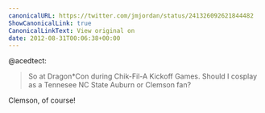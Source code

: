 ```yaml
---
canonicalURL: https://twitter.com/jmjordan/status/241326092621844482
ShowCanonicalLink: true
CanonicalLinkText: View original on
date: 2012-08-31T00:06:38+00:00
---
```

@acedtect:

> So at Dragon*Con during Chik-Fil-A Kickoff Games. Should I cosplay as a Tennesee NC State Auburn or Clemson fan?

Clemson, of course!